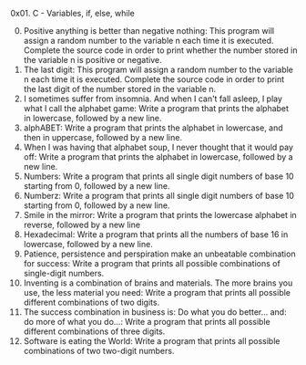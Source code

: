 0x01. C - Variables, if, else, while

0. Positive anything is better than negative nothing: This program will assign a random number to the variable n each time it is executed. Complete the source code in order to print whether the number stored in the variable n is positive or negative.
1. The last digit: This program will assign a random number to the variable n each time it is executed. Complete the source code in order to print the last digit of the number stored in the variable n.
2. I sometimes suffer from insomnia. And when I can't fall asleep, I play what I call the alphabet game: Write a program that prints the alphabet in lowercase, followed by a new line.
3. alphABET: Write a program that prints the alphabet in lowercase, and then in uppercase, followed by a new line.
4. When I was having that alphabet soup, I never thought that it would pay off: Write a program that prints the alphabet in lowercase, followed by a new line.
5. Numbers: Write a program that prints all single digit numbers of base 10 starting from 0, followed by a new line.
6. Numberz: Write a program that prints all single digit numbers of base 10 starting from 0, followed by a new line.
7. Smile in the mirror: Write a program that prints the lowercase alphabet in reverse, followed by a new line
8. Hexadecimal: Write a program that prints all the numbers of base 16 in lowercase, followed by a new line.
9. Patience, persistence and perspiration make an unbeatable combination for success: Write a program that prints all possible combinations of single-digit numbers.
10. Inventing is a combination of brains and materials. The more brains you use, the less material you need: Write a program that prints all possible different combinations of two digits.
11. The success combination in business is: Do what you do better... and: do more of what you do...: Write a program that prints all possible different combinations of three digits.
12. Software is eating the World: Write a program that prints all possible combinations of two two-digit numbers.
